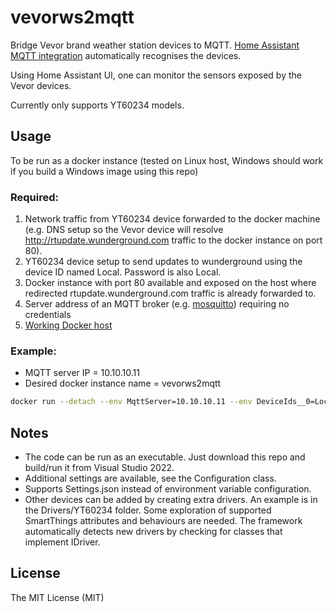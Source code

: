 # vevorws2mqtt

Bridge Vevor brand weather station devices to MQTT. [Home Assistant](https://www.home-assistant.io) [MQTT integration](https://www.home-assistant.io/integrations/mqtt) automatically recognises the devices.

Using Home Assistant UI, one can monitor the sensors exposed by the Vevor devices.

Currently only supports YT60234 models.

## Usage

To be run as a docker instance (tested on Linux host, Windows should work if you build a Windows image using this repo)

### Required:

1. Network traffic from YT60234 device forwarded to the docker machine (e.g. DNS setup so the Vevor device will resolve http://rtupdate.wunderground.com traffic to the docker instance on port 80).
2. YT60234 device setup to send updates to wunderground using the device ID named Local. Password is also Local.
3. Docker instance with port 80 available and exposed on the host where redirected rtupdate.wunderground.com traffic is already forwarded to.
4. Server address of an MQTT broker (e.g. [mosquitto](https://mosquitto.org/)) requiring no credentials
5. [Working Docker host](https://www.tutorialspoint.com/docker/docker_installation.htm)

### Example:

- MQTT server IP = 10.10.10.11
- Desired docker instance name = vevorws2mqtt

```bash
docker run --detach --env MqttServer=10.10.10.11 --env DeviceIds__0=Local -p 80:5087 --name vevorws2mqtt mybura/vevorws2mqtt:latest
```
## Notes

- The code can be run as an executable. Just download this repo and build/run it from Visual Studio 2022.
- Additional settings are available, see the Configuration class.
- Supports Settings.json instead of environment variable configuration.
- Other devices can be added by creating extra drivers. An example is in the Drivers/YT60234 folder. Some exploration of supported SmartThings attributes and behaviours are needed. The framework automatically detects new drivers by checking for classes that implement IDriver.
 
## License

The MIT License (MIT)
